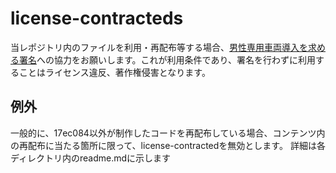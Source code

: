 # license-contracteds
当レポジトリ内のファイルを利用・再配布等する場合、[男性専用車両導入を求める署名](https://www.change.org/p/%E5%A5%B3%E6%80%A7%E5%B0%82%E7%94%A8%E8%BB%8A%E4%B8%A1%E3%82%92%E5%B0%8E%E5%85%A5%E3%81%97%E3%81%A6%E3%81%84%E3%82%8B%E9%89%84%E9%81%93%E4%BC%9A%E7%A4%BE-%E7%94%B7%E6%80%A7%E5%B0%82%E7%94%A8%E8%BB%8A%E4%B8%A1%E3%81%AE%E5%B0%8E%E5%85%A5%E3%82%92%E6%B1%82%E3%82%81%E3%81%BE%E3%81%99)への協力をお願いします。これが利用条件であり、署名を行わずに利用することはライセンス違反、著作権侵害となります。

## 例外
一般的に、17ec084以外が制作したコードを再配布している場合、コンテンツ内の再配布に当たる箇所に限って、license-contractedを無効とします。
詳細は各ディレクトリ内のreadme.mdに示します
